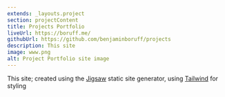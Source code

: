 ```yaml
---
extends: _layouts.project
section: projectContent
title: Projects Portfolio
liveUrl: https://boruff.me/
githubUrl: https://github.com/benjaminboruff/projects
description: This site
image: www.png
alt: Project Portfolio site image
---
```


This site; created using the [Jigsaw](https://jigsaw.tighten.co/) static site generator, using [Tailwind](https://tailwindcss.com/) for styling